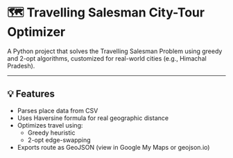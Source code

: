 # 🗺️ Travelling Salesman City-Tour Optimizer

A Python project that solves the Travelling Salesman Problem using greedy and 2-opt algorithms, customized for real-world cities (e.g., Himachal Pradesh).

---

## 💡 Features
- Parses place data from CSV
- Uses Haversine formula for real geographic distance
- Optimizes travel using:
  - Greedy heuristic
  - 2-opt edge-swapping
- Exports route as GeoJSON (view in Google My Maps or geojson.io)

